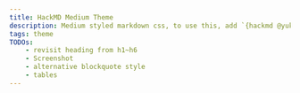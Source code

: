 ```yaml
---
title: HackMD Medium Theme
description: Medium styled markdown css, to use this, add `{hackmd @yukai/medium-theme}` in your HackMD note
tags: theme
TODOs:
    - revisit heading from h1~h6
    - Screenshot
    - alternative blockquote style
    - tables
---
```


<style>
.markdown-body img + strong {
    display: block; 
    text-align: center;
    font-weight: normal;
    margin-top: 10px;
    color:  rgba(0, 0, 0, 0.54);
    font-size: 16px;
}

.markdown-body .alert.alert-info {
    background: rgba(0, 0, 0, 0.05);
    border: none;
    border-radius: 0px;
    font-size: 16px;
}

.markdown-body .alert.alert-info p {
    font-family: Menlo, Monaco, "Courier New", Courier, monospace;
    white-space: pre-wrap;
}

.markdown-body blockquote {
    font-family: medium-content-title-font, Georgia, Cambria, "Times New Roman", Times, serif
    padding-left: 30px;
    border: none;
    font-size: 30px;
    font-weight: 400;
    letter-spacing: -0.014em;
    line-height: 1.48;
}

.markdown-body hr {
    background-color: transparent;
    height: auto;
    text-align: center;
    font-size: 28px;
    margin-left: auto;
    margin-right: auto;
    margin: 24px 0 32px;
}

.markdown-body hr:before {
    content: "...";
    line-height: 1.4;
    font-style: italic;
    text-indent: 0.6em;
    letter-spacing: 0.6em;
}


.markdown-body blockquote p {
    color: rgba(0, 0, 0, 0.54);
}

/* centered image */
.markdown-body img {
    display: block;
    margin-left: auto;
    margin-right: auto;
}

.markdown-body h1 {
    font-size: 40px;
    border: none;
}

.markdown-body h2 {
    border: none;
}

.markdown-body h1:first-child + h2 {
    color: rgba(0, 0, 0, 0.54);
    margin-top: -28px;
    font-weight: 300;
    font-size: 24px;
}

.markdown-body h6[id^="tags"] {
    font-size: 15px;
    margin-left: -42px;
    color: transparent;
}

.markdown-body h6[id^="tags"] > a {
    margin-right: -42px;
}

.markdown-body h6[id^="tags"] > a, 
.markdown-body h6[id^="tags"] > code { 
    color: rgba(0, 0, 0, 0.54) !important;
}
.markdown-body h6[id^="tags"] > code {
    font-family: medium-content-sans-serif-font, -apple-system, BlinkMacSystemFont, "Segoe UI", Roboto, Oxygen, Ubuntu, Cantarell, "Open Sans", "Helvetica Neue", sans-serif;
    padding: 5px 10px;
}

.markdown-body p {
    font-family: 'Noto Serif TC', medium-content-serif-font, Georgia, Cambria, "Times New Roman", Times, serif;
    line-height: 1.58;
    color: rgba(0, 0, 0, 0.84);
}

.markdown-body p, .markdown-body blockquote, .markdown-body ul, .markdown-body ol, .markdown-body dl, .markdown-body table, .markdown-body pre {
    margin-bottom: 2em;
}

.markdown-body > ol, .markdown-body > ul {
    font-family: 'Noto Serif TC', medium-content-serif-font, Georgia, Cambria, "Times New Roman", Times, serif;
    color: rgba(0, 0, 0, 0.84);
}

@media screen and (max-width: 727.98px) and (min-width: 552px) {
    .markdown-body {
        font-size: 18px;
    }
    
    .markdown-body h2 {
        font-size: 24px;
    }
    
    .markdown-body p > img {
        margin-top: 20px;
    }
}

@media screen and (max-width: 903.98px) and (min-width: 728px) {
    .markdown-body {
        font-size: 21px;
    }
    
    .markdown-body h2 {
        font-size: 26px;
    }

    .markdown-body p > img {
        margin-top: 36px;
    }
}

@media screen and (max-width: 1079.98px) and (min-width: 904px) {
    .markdown-body {
        font-size: 21px;
    }

    .markdown-body h2 {
        font-size: 26px;
    }

    .markdown-body p > img {
        margin-top: 36px;
    }
}

@media screen and (min-width: 1080px) {
    .markdown-body {
        font-size: 21px;
    }

    .markdown-body h2 {
        font-size: 26px;
    }

    .markdown-body p > img {
        margin-top: 36px;
    }
}

#doc.markdown-body {
    font-family: medium-content-sans-serif-font, -apple-system, BlinkMacSystemFont, "Segoe UI", Roboto, Oxygen, Ubuntu, Cantarell, "Open Sans", "Helvetica Neue", sans-serif;
    padding-left: 24px;
    padding-right: 24px;
    
    width: 100%;
}

.markdown-body pre > code {
    font-size: 15px;
}


.markdown-body > p > img {
    max-width: calc(1032px);
    position: relative;
    margin-left: 50%;
    transform: translateX(-50%);
}

@media screen and (max-width: 1079.98px) {
    .markdown-body > p > img {
        max-width: 100%;
        transform: unset;
        margin-left: auto;
        margin-right: auto;
    }
}

body > #ui-toc-affix {
    display: none !important;
}

.markdown-body a,  .markdown-body a:hover, .markdown-body a:active {
    text-decoration: underline;
    color: inherit;
}

</style>